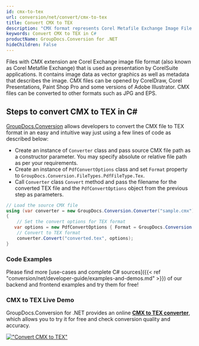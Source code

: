 ```yaml
---
id: cmx-to-tex
url: conversion/net/convert/cmx-to-tex
title: Convert CMX to TEX
description: "CMX format represents Corel Metafile Exchange Image File with .cmx extension. Learn how to convert CMX to TEX file programmatically in C# language using GroupDocs.Conversion for .NET library."
keywords: Convert CMX to TEX in C#
productName: GroupDocs.Conversion for .NET
hideChildren: False
---
```


Files with CMX extension are Corel Exchange image file format (also known as Corel Metafile Exchange) that is used as presentation by CorelSuite applications. It contains image data as vector graphics as well as metadata that describes the image. CMX files can be opened by CorelDraw, Corel Presentations, Paint Shop Pro and some versions of Adobe Illustrator. CMX files can be converted to other formats such as JPG and EPS.

## Steps to convert CMX to TEX in C#

[GroupDocs.Conversion](https://products.groupdocs.com/conversion/net) allows developers to convert the CMX file to TEX format in an easy and intuitive way just using a few lines of code as described below:

* Create an instance of `Converter` class and pass source CMX file path as a constructor parameter. You may specify absolute or relative file path as per your requirements. 
* Create an instance of `PdfConvertOptions` class and set `Format` property to `GroupDocs.Conversion.FileTypes.PdfFileType.Tex`.
* Call `Converter` class `Convert` method and pass the filename for the converted TEX file and the `PdfConvertOptions` object from the previous step as parameters.

```csharp
// Load the source CMX file
using (var converter = new GroupDocs.Conversion.Converter("sample.cmx"))
{
    // Set the convert options for TEX format
   var options = new PdfConvertOptions { Format = GroupDocs.Conversion.FileTypes.PdfFileType.Tex };
    // Convert to TEX format
    converter.Convert("converted.tex", options);
}
```

### Code Examples

Please find more [use-cases and complete C# sources]({{< ref "conversion/net/developer-guide/examples-and-demos.md" >}}) of our backend and frontend examples and try them for free!

### CMX to TEX Live Demo

GroupDocs.Conversion for .NET provides an online [**CMX to TEX converter**](https://products.groupdocs.app/conversion/cmx-to-tex), which allows you to try it for free and check conversion quality and accuracy.

[!["Convert CMX to TEX"](conversion/net/images/convert-to-tex/convert-cmx-to-tex.png)](https://products.groupdocs.app/conversion/cmx-to-tex)